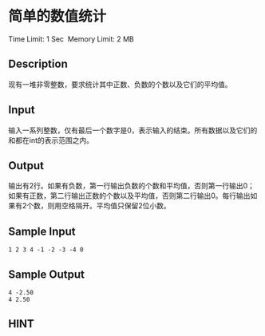 # 简单的数值统计
Time Limit: 1 Sec  Memory Limit: 2 MB


## Description
现有一堆非零整数，要求统计其中正数、负数的个数以及它们的平均值。


## Input
输入一系列整数，仅有最后一个数字是0，表示输入的结束。所有数据以及它们的和都在int的表示范围之内。


## Output
输出有2行。如果有负数，第一行输出负数的个数和平均值，否则第一行输出0；如果有正数，第二行输出正数的个数以及平均值，否则第二行输出0。每行输出如果有2个数，则用空格隔开。平均值只保留2位小数。


## Sample Input
```
1 2 3 4 -1 -2 -3 -4 0

```
## Sample Output
```
4 -2.50
4 2.50
```

## HINT
